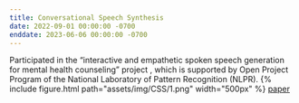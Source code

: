 ```yaml
---
title: Conversational Speech Synthesis
date: 2022-09-01 00:00:00 -0700
enddate: 2023-06-06 00:00:00 -0700
---
```



Participated in the “interactive and empathetic spoken speech generation for mental health counseling” project , which is supported by Open Project Program of the National Laboratory of Pattern Recognition (NLPR).
{% include figure.html path="assets/img/CSS/1.png" width="500px" %}
[paper](https://arxiv.org/pdf/2305.02269.pdf)
